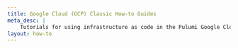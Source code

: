 ```yaml
---
title: Google Cloud (GCP) Classic How-to Guides
meta_desc: |
    Tutorials for using infrastructure as code in the Pulumi Google Cloud (GCP) Classic package
layout: how-to
---
```

